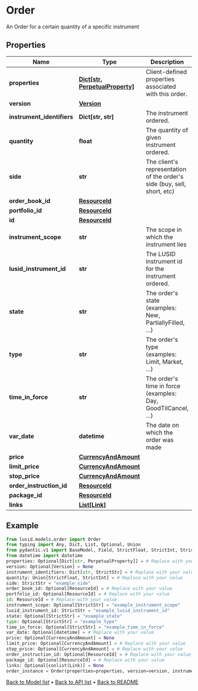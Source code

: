 # Order

An Order for a certain quantity of a specific instrument
## Properties
Name | Type | Description | Notes
------------ | ------------- | ------------- | -------------
**properties** | [**Dict[str, PerpetualProperty]**](PerpetualProperty.md) | Client-defined properties associated with this order. | [optional] 
**version** | [**Version**](Version.md) |  | [optional] 
**instrument_identifiers** | **Dict[str, str]** | The instrument ordered. | 
**quantity** | **float** | The quantity of given instrument ordered. | 
**side** | **str** | The client&#39;s representation of the order&#39;s side (buy, sell, short, etc) | 
**order_book_id** | [**ResourceId**](ResourceId.md) |  | [optional] 
**portfolio_id** | [**ResourceId**](ResourceId.md) |  | [optional] 
**id** | [**ResourceId**](ResourceId.md) |  | 
**instrument_scope** | **str** | The scope in which the instrument lies | [optional] 
**lusid_instrument_id** | **str** | The LUSID instrument id for the instrument ordered. | 
**state** | **str** | The order&#39;s state (examples: New, PartiallyFilled, ...) | [optional] 
**type** | **str** | The order&#39;s type (examples: Limit, Market, ...) | [optional] 
**time_in_force** | **str** | The order&#39;s time in force (examples: Day, GoodTilCancel, ...) | [optional] 
**var_date** | **datetime** | The date on which the order was made | [optional] 
**price** | [**CurrencyAndAmount**](CurrencyAndAmount.md) |  | [optional] 
**limit_price** | [**CurrencyAndAmount**](CurrencyAndAmount.md) |  | [optional] 
**stop_price** | [**CurrencyAndAmount**](CurrencyAndAmount.md) |  | [optional] 
**order_instruction_id** | [**ResourceId**](ResourceId.md) |  | [optional] 
**package_id** | [**ResourceId**](ResourceId.md) |  | [optional] 
**links** | [**List[Link]**](Link.md) |  | [optional] 
## Example

```python
from lusid.models.order import Order
from typing import Any, Dict, List, Optional, Union
from pydantic.v1 import BaseModel, Field, StrictFloat, StrictInt, StrictStr, conlist, constr
from datetime import datetime
properties: Optional[Dict[str, PerpetualProperty]] = # Replace with your value
version: Optional[Version] = None
instrument_identifiers: Dict[str, StrictStr] = # Replace with your value
quantity: Union[StrictFloat, StrictInt] = # Replace with your value
side: StrictStr = "example_side"
order_book_id: Optional[ResourceId] = # Replace with your value
portfolio_id: Optional[ResourceId] = # Replace with your value
id: ResourceId = # Replace with your value
instrument_scope: Optional[StrictStr] = "example_instrument_scope"
lusid_instrument_id: StrictStr = "example_lusid_instrument_id"
state: Optional[StrictStr] = "example_state"
type: Optional[StrictStr] = "example_type"
time_in_force: Optional[StrictStr] = "example_time_in_force"
var_date: Optional[datetime] = # Replace with your value
price: Optional[CurrencyAndAmount] = None
limit_price: Optional[CurrencyAndAmount] = # Replace with your value
stop_price: Optional[CurrencyAndAmount] = # Replace with your value
order_instruction_id: Optional[ResourceId] = # Replace with your value
package_id: Optional[ResourceId] = # Replace with your value
links: Optional[conlist(Link)] = None
order_instance = Order(properties=properties, version=version, instrument_identifiers=instrument_identifiers, quantity=quantity, side=side, order_book_id=order_book_id, portfolio_id=portfolio_id, id=id, instrument_scope=instrument_scope, lusid_instrument_id=lusid_instrument_id, state=state, type=type, time_in_force=time_in_force, var_date=var_date, price=price, limit_price=limit_price, stop_price=stop_price, order_instruction_id=order_instruction_id, package_id=package_id, links=links)

```

[Back to Model list](../README.md#documentation-for-models) &#8226; [Back to API list](../README.md#documentation-for-api-endpoints) &#8226; [Back to README](../README.md)

